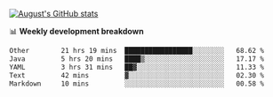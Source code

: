 
[![August's GitHub stats](https://github-readme-stats.vercel.app/api?username=zou-weidong&show_icons=true&theme=radical)](https://github.com/zou-weidong)


📊 **Weekly development breakdown**
<!--START_SECTION:waka-->

```txt
Other        21 hrs 19 mins  █████████████████░░░░░░░░   68.62 %
Java         5 hrs 20 mins   ████▒░░░░░░░░░░░░░░░░░░░░   17.17 %
YAML         3 hrs 31 mins   ██▓░░░░░░░░░░░░░░░░░░░░░░   11.33 %
Text         42 mins         ▓░░░░░░░░░░░░░░░░░░░░░░░░   02.30 %
Markdown     10 mins         ░░░░░░░░░░░░░░░░░░░░░░░░░   00.58 %
```

<!--END_SECTION:waka-->
